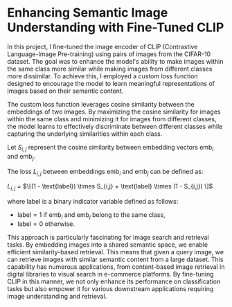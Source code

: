 # Enhancing Semantic Image Understanding with Fine-Tuned CLIP
In this project, I fine-tuned the image encoder of CLIP (Contrastive Language-Image Pre-training) using pairs of images from the CIFAR-10 dataset. The goal was to enhance the model's ability to make images within the same class more similar while making images from different classes more dissimilar. To achieve this, I employed a custom loss function designed to encourage the model to learn meaningful representations of images based on their semantic content.

The custom loss function leverages cosine similarity between the embeddings of two images. By maximizing the cosine similarity for images within the same class and minimizing it for images from different classes, the model learns to effectively discriminate between different classes while capturing the underlying similarities within each class.

Let $S_{i,j}$ represent the cosine similarity between embedding vectors $\text{emb}_i$ and $\text{emb}_j$. 

The loss $L_{i,j}$ between embeddings $\text{emb}_i$ and $\text{emb}_j$ can be defined as:

$L_{i,j}$ = $\[(1 - \text{label}) \times S_{i,j} + \text{label} \times (1 - S_{i,j}) \]$

where $\text{label}$ is a binary indicator variable defined as follows:
- $\text{label} = 1$ if $\text{emb}_i$ and $\text{emb}_j$ belong to the same class,
- $\text{label} = 0$ otherwise.




This approach is particularly fascinating for image search and retrieval tasks. By embedding images into a shared semantic space, we enable efficient similarity-based retrieval. This means that given a query image, we can retrieve images with similar semantic content from a large dataset. This capability has numerous applications, from content-based image retrieval in digital libraries to visual search in e-commerce platforms. By fine-tuning CLIP in this manner, we not only enhance its performance on classification tasks but also empower it for various downstream applications requiring image understanding and retrieval.
